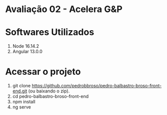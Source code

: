 # Avaliação 02 - Acelera G&P

# Softwares Utilizados
1. Node 16.14.2
2. Angular 13.0.0

# Acessar o projeto
1. git clone https://github.com/pedrobbroso/pedro-balbastro-broso-front-end.git (ou baixando o zip).
2. cd pedro-balbastro-broso-front-end
3. npm install
4. ng serve
